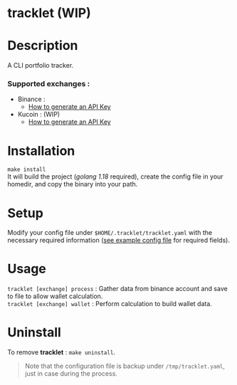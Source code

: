 # tracklet (WIP)

# Description
A CLI portfolio tracker.

### Supported exchanges :
- Binance :
    - [How to generate an API Key](https://www.binance.com/en/support/faq/360002502072)
- Kucoin : (WIP)
    - [How to generate an API Key](https://www.kucoin.com/support/360015102174-How-to-Create-an-API)

# Installation
`make install`\
It will build the project (*golang 1.18* required), create the config file in your homedir, and copy the binary into
your path.

# Setup
Modify your config file under `$HOME/.tracklet/tracklet.yaml` with the necessary required information ([see example config file](./config/example.yaml) for required fields).

# Usage
`tracklet [exchange] process` : Gather data from binance account and save to file to allow wallet calculation.\
`tracklet [exchange] wallet` : Perform calculation to build wallet data.

# Uninstall
To remove **tracklet** : `make uninstall`.
> Note that the configuration file is backup under `/tmp/tracklet.yaml`, just in case during the process.
